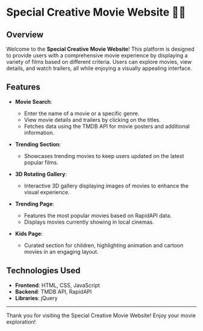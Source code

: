 # Special Creative Movie Website 🍿🎥

## Overview

Welcome to the **Special Creative Movie Website**! This platform is designed to provide users with a comprehensive movie experience by displaying a variety of films based on different criteria. Users can explore movies, view details, and watch trailers, all while enjoying a visually appealing interface.

## Features

- **Movie Search**: 
  - Enter the name of a movie or a specific genre.
  - View movie details and trailers by clicking on the titles.
  - Fetches data using the TMDB API for movie posters and additional information.

- **Trending Section**:
  - Showcases trending movies to keep users updated on the latest popular films.

- **3D Rotating Gallery**:
  - Interactive 3D gallery displaying images of movies to enhance the visual experience.

- **Trending Page**:
  - Features the most popular movies based on RapidAPI data.
  - Displays movies currently showing in local cinemas.

- **Kids Page**:
  - Curated section for children, highlighting animation and cartoon movies in an engaging layout.

## Technologies Used

- **Frontend**: HTML, CSS, JavaScript
- **Backend**: TMDB API, RapidAPI
- **Libraries**: jQuery 


---

Thank you for visiting the Special Creative Movie Website! Enjoy your movie exploration!

